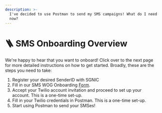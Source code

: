 ```yaml
---
description: >-
  I've decided to use Postman to send my SMS campaigns! What do I need to do
  now?
---
```


# 🪜 SMS Onboarding Overview

We're happy to hear that you want to onboard! Click over to the next page for more detailed instructions on how to get started. Broadly, these are the steps you need to take:

1. Register your desired SenderID with SGNIC
2. Fill in our SMS WOG Onboarding [Form](https://form.gov.sg/646b1a06df92fa001262a17e).
3. Accept your Twilio account invitation and proceed to set up your account. This is a one-time set-up.
4. Fill in your Twilio credentials in Postman. This is a one-time set-up.
5. Start using Postman to send your SMSes!

